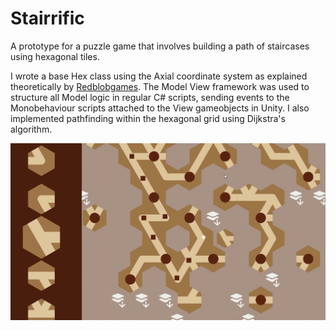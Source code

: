 # Stairrific

A prototype for a puzzle game that involves building a path of staircases using hexagonal tiles.

I wrote a base Hex class using the Axial coordinate system as explained theoretically by [Redblobgames](https://www.redblobgames.com/grids/hexagons/).
The Model View framework was used to structure all Model logic in regular C# scripts, sending events to the Monobehaviour scripts attached to the View gameobjects in Unity.
I also implemented pathfinding within the hexagonal grid using Dijkstra's algorithm.

![Cover Image](Stairrific_Screenshot.png)
